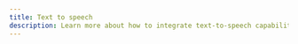 ```yaml
---
title: Text to speech
description: Learn more about how to integrate text-to-speech capabilities into your application using Amplify.
---
```


<inline-fragment platform="js" src="~/lib/predictions/fragments/js/text-speech.md"></inline-fragment>
<inline-fragment platform="ios" src="~/lib/predictions/fragments/ios/text-speech.md"></inline-fragment>
<inline-fragment platform="android" src="~/lib/predictions/fragments/android/text-speech.md"></inline-fragment>
